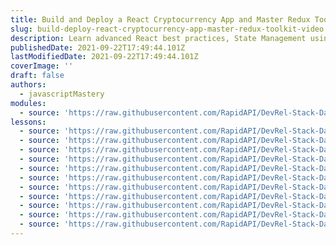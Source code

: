 ```yaml
---
title: Build and Deploy a React Cryptocurrency App and Master Redux Toolkit in One Video
slug: build-deploy-react-cryptocurrency-app-master-redux-toolkit-video
description: Learn advanced React best practices, State Management using Redux Toolkit, UI Creation using Ant Design, creating charts using Chart.js, and fetching data from multiple sources using RapidAPI while building the best Cryptocurrency App on YouTube - Cryptoverse.
publishedDate: 2021-09-22T17:49:44.101Z
lastModifiedDate: 2021-09-22T17:49:44.101Z
coverImage: ''
draft: false
authors:
  - javascriptMastery
modules:
  - source: 'https://raw.githubusercontent.com/RapidAPI/DevRel-Stack-Data/dev/lms/courses/build-deploy-react-cryptocurrency-app-master-redux-toolkit-video/index.md'
lessons:
  - source: 'https://raw.githubusercontent.com/RapidAPI/DevRel-Stack-Data/dev/lms/courses/build-deploy-react-cryptocurrency-app-master-redux-toolkit-video/01-intro.md'
  - source: 'https://raw.githubusercontent.com/RapidAPI/DevRel-Stack-Data/dev/lms/courses/build-deploy-react-cryptocurrency-app-master-redux-toolkit-video/02-rapidapi.md'
  - source: 'https://raw.githubusercontent.com/RapidAPI/DevRel-Stack-Data/dev/lms/courses/build-deploy-react-cryptocurrency-app-master-redux-toolkit-video/03-layout.md'
  - source: 'https://raw.githubusercontent.com/RapidAPI/DevRel-Stack-Data/dev/lms/courses/build-deploy-react-cryptocurrency-app-master-redux-toolkit-video/04-homepage.md'
  - source: 'https://raw.githubusercontent.com/RapidAPI/DevRel-Stack-Data/dev/lms/courses/build-deploy-react-cryptocurrency-app-master-redux-toolkit-video/05-redux-toolkit-api-dev.md'
  - source: 'https://raw.githubusercontent.com/RapidAPI/DevRel-Stack-Data/dev/lms/courses/build-deploy-react-cryptocurrency-app-master-redux-toolkit-video/06-cryptocurrencies.md'
  - source: 'https://raw.githubusercontent.com/RapidAPI/DevRel-Stack-Data/dev/lms/courses/build-deploy-react-cryptocurrency-app-master-redux-toolkit-video/07-crypto-news.md'
  - source: 'https://raw.githubusercontent.com/RapidAPI/DevRel-Stack-Data/dev/lms/courses/build-deploy-react-cryptocurrency-app-master-redux-toolkit-video/08-crypto-details.md'
  - source: 'https://raw.githubusercontent.com/RapidAPI/DevRel-Stack-Data/dev/lms/courses/build-deploy-react-cryptocurrency-app-master-redux-toolkit-video/09-chart.md'
  - source: 'https://raw.githubusercontent.com/RapidAPI/DevRel-Stack-Data/dev/lms/courses/build-deploy-react-cryptocurrency-app-master-redux-toolkit-video/10-mobile-navigation.md'
  - source: 'https://raw.githubusercontent.com/RapidAPI/DevRel-Stack-Data/dev/lms/courses/build-deploy-react-cryptocurrency-app-master-redux-toolkit-video/11-challenge.md'
---
```


